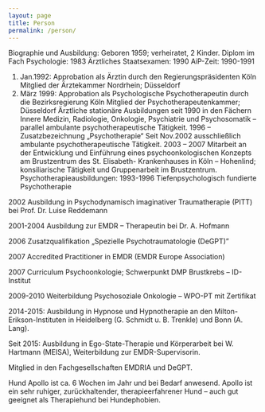 ```yaml
---
layout: page
title: Person
permalink: /person/
---
```


Biographie und Ausbildung:
Geboren 1959; verheiratet, 2 Kinder.
Diplom im Fach Psychologie: 1983
Ärztliches Staatsexamen: 1990
AiP-Zeit: 1990-1991
1. Jan.1992: Approbation als Ärztin durch den Regierungspräsidenten Köln Mitglied der Ärztekammer Nordrhein; Düsseldorf
5. März 1999: Approbation als Psychologische Psychotherapeutin durch die Bezirksregierung Köln Mitglied der Psychotherapeutenkammer; Düsseldorf
Ärztliche stationäre Ausbildungen seit 1990 in den Fächern Innere Medizin, Radiologie, Onkologie, Psychiatrie und Psychosomatik – parallel ambulante psychotherapeutische Tätigkeit.
1996 – Zusatzbezeichnung „Psychotherapie“
Seit Nov.2002 ausschließlich ambulante psychotherapeutische Tätigkeit.
2003 – 2007 Mitarbeit an der Entwicklung und Einführung eines psychoonkologischen Konzepts am Brustzentrum des St. Elisabeth- Krankenhauses in Köln – Hohenlind; konsiliarische Tätigkeit und Gruppenarbeit im Brustzentrum.
Psychotherapieausbildungen:
1993-1996 Tiefenpsychologisch fundierte Psychotherapie

2002 Ausbildung in Psychodynamisch imaginativer Traumatherapie (PITT) bei Prof. Dr. Luise Reddemann

2001-2004 Ausbildung zur EMDR – Therapeutin bei Dr. A. Hofmann

2006 Zusatzqualifikation „Spezielle Psychotraumatologie (DeGPT)”

2007 Accredited Practitioner in EMDR (EMDR Europe Association)

2007 Curriculum Psychoonkologie; Schwerpunkt DMP Brustkrebs – ID-Institut

2009-2010 Weiterbildung Psychosoziale Onkologie – WPO-PT mit Zertifikat

2014-2015: Ausbildung in Hypnose und Hypnotherapie an den Milton-Erikson-Instituten in Heidelberg (G. Schmidt u. B. Trenkle) und Bonn (A. Lang).

Seit 2015: Ausbildung in Ego-State-Therapie und Körperarbeit bei W. Hartmann (MEISA), Weiterbildung zur EMDR-Supervisorin.

Mitglied in den Fachgesellschaften EMDRIA und DeGPT.



Hund Apollo ist ca. 6 Wochen im Jahr und bei Bedarf anwesend. Apollo ist ein sehr ruhiger, zurückhaltender, therapieerfahrener Hund – auch gut geeignet als Therapiehund bei Hundephobien.
